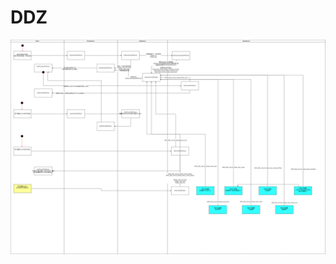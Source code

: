 # DDZ
![流程图](https://github.com/Lcodeboy/DDZ/blob/master/src/main/java/com/game/framework/%E5%A4%9A%E4%BA%BA%E6%B8%B8%E6%88%8F%E6%88%BF%E9%97%B4%E5%88%9B%E5%BB%BA%E6%B5%81%E7%A8%8B%E5%9B%BE.png)
